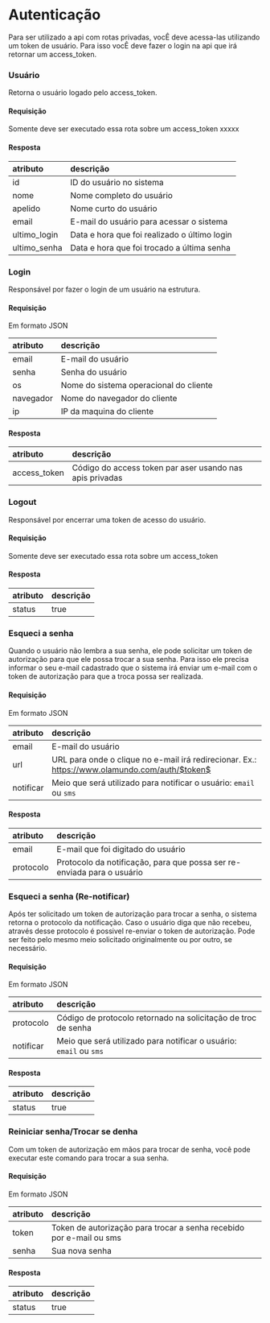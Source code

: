 # Autenticação

Para ser utilizado a api com rotas privadas, vocÊ deve acessa-las utilizando um token de usuário. 
Para isso vocÊ deve fazer o login na api que irá retornar um access_token.

### Usuário

<api method="get" uri="/auth/usuario" />

Retorna o usuário logado pelo access_token.

#### Requisição

Somente deve ser executado essa rota sobre um access_token <tag text="auth" type="error"/> xxxxx


#### Resposta

| atributo     | descrição                                    |
|:-------------|:---------------------------------------------|
| id | ID do usuário no sistema                               |
| nome | Nome completo do usuário                             |
| apelido | Nome curto do usuário                             |
| email | E-mail do usuário para acessar o sistema            |
| ultimo_login | Data e hora que foi realizado o último login |
| ultimo_senha | Data e hora que foi trocado a última senha   |


### Login

<api method="post" uri="/auth/login" />

Responsável por fazer o login de um usuário na estrutura.

#### Requisição

Em formato JSON

| atributo  | descrição                                     |
|:----------|:----------------------------------------------|
| email     | E-mail do usuário <Badge text="obrigatório"/> |
| senha     | Senha do usuário <Badge text="obrigatório"/>  |
| os        | Nome do sistema operacional do cliente        |
| navegador | Nome do navegador do cliente                  |
| ip        | IP da maquina do cliente                      |

#### Resposta

| atributo     | descrição                                                |
|:-------------|:---------------------------------------------------------|
| access_token | Código do access token par aser usando nas apis privadas |


### Logout

<api method="post" uri="/auth/logout" />

Responsável por encerrar uma token de acesso do usuário.

#### Requisição

Somente deve ser executado essa rota sobre um access_token <Badge text="auth" type="error"/>

#### Resposta

| atributo     | descrição                                                |
|:-------------|:---------------------------------------------------------|
| status       | true                                                     |


### Esqueci a senha

<api method="post" uri="/auth/esqueci-senha" />

Quando o usuário não lembra a sua senha, ele pode solicitar um token de autorização para que ele possa trocar a sua senha.
Para isso ele precisa informar o seu e-mail cadastrado que o sistema irá enviar um e-mail com o token de autorização para que a troca possa ser realizada.

#### Requisição

Em formato JSON

| atributo  | descrição                                     |
|:----------|:----------------------------------------------|
| email     | E-mail do usuário <Badge text="obrigatório"/> |
| url       | URL para onde o clique no e-mail irá redirecionar. Ex.: https://www.olamundo.com/auth/$token$ <Badge text="obrigatório"/>  |
| notificar | Meio que será utilizado para notificar o usuário: `email` ou `sms`  |

#### Resposta

| atributo     | descrição                                                              |
|:-------------|:-----------------------------------------------------------------------|
| email        | E-mail que foi digitado do usuário                                     |
| protocolo    | Protocolo da notificação, para que possa ser re-enviada para o usuário |


### Esqueci a senha (Re-notificar)

<api method="post" uri="/auth/esqueci-senha/notificar" />

Após ter solicitado um token de autorização para trocar a senha, o sistema retorna o protocolo da notificação. Caso o usuário diga que não recebeu, através desse protocolo é possivel re-enviar o token de autorização. Pode ser feito pelo mesmo meio solicitado originalmente ou por outro, se necessário.

#### Requisição

Em formato JSON

| atributo  | descrição                                                                                 |
|:----------|:------------------------------------------------------------------------------------------|
| protocolo | Código de protocolo retornado na solicitação de troc de senha <Badge text="obrigatório"/> |
| notificar | Meio que será utilizado para notificar o usuário: `email` ou `sms`                        |

#### Resposta

| atributo     | descrição                                                              |
|:-------------|:-----------------------------------------------------------------------|
| status       | true                                                                   |

### Reiniciar senha/Trocar se denha

<api method="post" uri="/auth/reiniciar-senha" />

Com um token de autorização em mãos para trocar de senha, você pode executar este comando para trocar a sua senha.

#### Requisição

Em formato JSON

| atributo  | descrição                                                                                       |
|:----------|:------------------------------------------------------------------------------------------------|
| token     | Token de autorização para trocar a senha recebido por e-mail ou sms <Badge text="obrigatório"/> |
| senha     | Sua nova senha <Badge text="obrigatório"/>                                                      |

#### Resposta

| atributo     | descrição                                                              |
|:-------------|:-----------------------------------------------------------------------|
| status       | true                                                                   |
